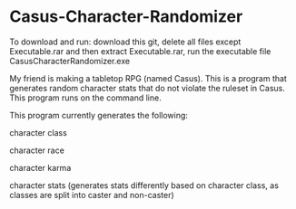 # Casus-Character-Randomizer

To download and run: download this git, delete all files except Executable.rar and then extract Executable.rar, run the executable file CasusCharacterRandomizer.exe

My friend is making a tabletop RPG (named Casus). This is a program that generates random character stats that do not violate the ruleset in Casus.
This program runs on the command line.

This program currently generates the following:

character class

character race

character karma

character stats (generates stats differently based on character class, as classes are split into caster and non-caster)
